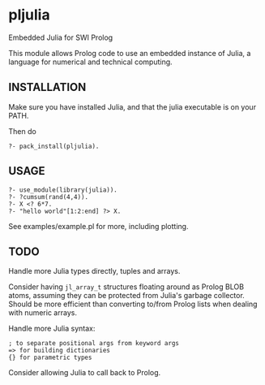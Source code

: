 # pljulia
Embedded Julia for SWI Prolog


This module allows Prolog code to use an embedded instance of Julia,
a language for numerical and technical computing.


## INSTALLATION

Make sure you have installed Julia, and that the julia executable is on your PATH.

Then do

    ?- pack_install(pljulia).


## USAGE

    ?- use_module(library(julia)).
    ?- ?cumsum(rand(4,4)).
    ?- X <? 6*7.
    ?- "hello world"[1:2:end] ?> X.

See examples/example.pl for more, including plotting.

## TODO

Handle more Julia types directly, tuples and arrays.

Consider having `jl_array_t` structures floating around as Prolog BLOB
atoms, assuming they can be protected from Julia's garbage collector.
Should be more efficient than converting to/from Prolog lists when dealing
with numeric arrays.

Handle more Julia syntax:

    ; to separate positional args from keyword args
    => for building dictionaries
    {} for parametric types

Consider allowing Julia to call back to Prolog.
